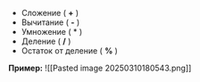 
- Сложение ( **+** )
- Вычитание ( **-** )
- Умножение ( * )
- Деление ( **/** )
- Остаток от деление ( **%** )

**Пример:**
![[Pasted image 20250310180543.png]]

